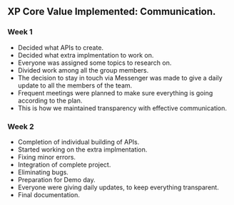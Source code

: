## XP Core Value Implemented: Communication.

### Week 1

* Decided what APIs to create.
* Decided what extra implmentation to work on. 
* Everyone was assigned some topics to research on.
* Divided work among all the group members.
* The decision to stay in touch via Messenger was made to give a daily update to all the members of the team.
* Frequent meetings were planned to make sure everything is going according to the plan.
* This is how we maintained transparency with effective communication.

### Week 2

* Completion of individual building of APIs.
* Started working on the extra implmentation.
* Fixing minor errors.
* Integration of complete project.
* Eliminating bugs.
* Preparation for Demo day.
* Everyone were giving daily updates, to keep everything transparent.
* Final documentation.
